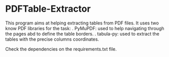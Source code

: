 # PDFTable-Extractor

This program aims at helping extracting tables from PDF files. It uses two know PDF libraries for the task:
. PyMuPDF: used to help navigating through the pages abd to define the table borders.
. tabula-py: used to extract the tables with the precise columns coordinates.

Check the dependencies on the requirements.txt file.
